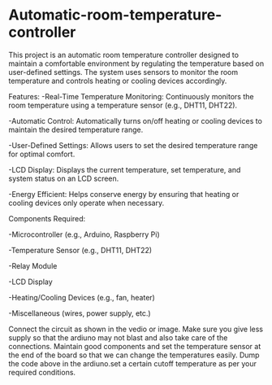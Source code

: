 # Automatic-room-temperature-controller


This project is an automatic room temperature controller designed to maintain a comfortable environment by regulating the temperature based on user-defined settings.
The system uses sensors to monitor the room temperature and controls heating or cooling devices accordingly.

Features:
-Real-Time Temperature Monitoring: Continuously monitors the room temperature using a temperature sensor (e.g., DHT11, DHT22).

-Automatic Control: Automatically turns on/off heating or cooling devices to maintain the desired temperature range.

-User-Defined Settings: Allows users to set the desired temperature range for optimal comfort.

-LCD Display: Displays the current temperature, set temperature, and system status on an LCD screen.

-Energy Efficient: Helps conserve energy by ensuring that heating or cooling devices only operate when necessary.


Components Required:

-Microcontroller (e.g., Arduino, Raspberry Pi)

-Temperature Sensor (e.g., DHT11, DHT22)

-Relay Module

-LCD Display

-Heating/Cooling Devices (e.g., fan, heater)

-Miscellaneous (wires, power supply, etc.)

Connect the circuit as shown in the vedio or image. Make sure you give less supply so that the ardiuno may not blast and also take care of the connections.
Maintain good components and set the temperature sensor at the end of the board so that we can change the temperatures easily.
Dump the code above in the ardiuno.set a certain cutoff temperature as per your required conditions.
